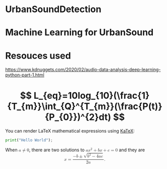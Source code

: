 # UrbanSoundDetection
# Machine Learning for UrbanSound

# Resouces used
  https://www.kdnuggets.com/2020/02/audio-data-analysis-deep-learning-python-part-1.html


# $$ L_{eq}=10log_{10}(\frac{1}{T_{m}}\int_{Q}^{T_{m}}(\frac{P(t)}{P_{0}})^{2}dt) $$
You can render LaTeX mathematical expressions using [KaTeX](https://khan.github.io/KaTeX/):

```py
print("Hello World");
```


<!DOCTYPE html>
<html lang="en">
<head>
<script type="text/javascript" src="https://cdn.mathjax.org/mathjax/latest/MathJax.js?config=TeX-AMS-MML_HTMLorMML"> </script>
<script type="text/x-mathjax-config">
   MathJax.Hub.Config({
      tex2jax: { inlineMath: [["$","$"],["\\(","\\)"]] },
      "HTML-CSS": {
        linebreaks: { automatic: true, width: "container" }          
      }              
   });
</script>
</head>
<body>
<p>
When
<math xmlns="http://www.w3.org/1998/Math/MathML">
  <mi>a</mi><mo>≠</mo><mn>0</mn>
</math>,
there are two solutions to
<math xmlns="http://www.w3.org/1998/Math/MathML">
  <mi>a</mi><msup><mi>x</mi><mn>2</mn></msup>
  <mo>+</mo> <mi>b</mi><mi>x</mi>
  <mo>+</mo> <mi>c</mi> <mo>=</mo> <mn>0</mn>
</math>
and they are
<math xmlns="http://www.w3.org/1998/Math/MathML" display="block">
  <mi>x</mi> <mo>=</mo>
  <mrow>
    <mfrac>
      <mrow>
        <mo>−</mo>
        <mi>b</mi>
        <mo>±</mo>
        <msqrt>
          <msup><mi>b</mi><mn>2</mn></msup>
          <mo>−</mo>
          <mn>4</mn><mi>a</mi><mi>c</mi>
        </msqrt>
      </mrow>
      <mrow> <mn>2</mn><mi>a</mi> </mrow>
    </mfrac>
  </mrow>
  <mtext>.</mtext>
</math>
</p>
</body>
</html>

